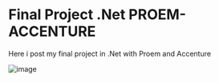 # Final Project .Net PROEM-ACCENTURE
Here i post my final project in .Net with Proem and Accenture

![image]([https://github.com/ljheee/HexTransform/blob/master/abc.jpg](https://raw.githubusercontent.com/jacc186/Final-Project-.Net-PROEM-ACCENTURE/main/gifs/Animation.gif))
